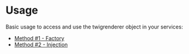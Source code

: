 # Usage

Basic usage to access and use the twigrenderer object in your services:

* [Method #1 - Factory](usage/factory.md)
* [Method #2 - Injection](usage/injection.md)

